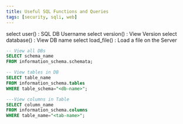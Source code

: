 ```yaml
---
title: Useful SQL Functions and Queries
tags: [security, sqli, web]
---
```


select user() : SQL DB Username
select version() : View Version
select database() : View DB name
select load_file() : Load a file on the Server

````sql
-- View all DBs
SELECT schema_name 
FROM information_schema.schemata; 

-- View tables in DB
SELECT table_name 
FROM information_schema.tables 
WHERE table_schema="<db-name>"; 

---View columns in Table
SELECT column_name 
FROM information_schema.columns 
WHERE table_name="<tab-name>"; 
````